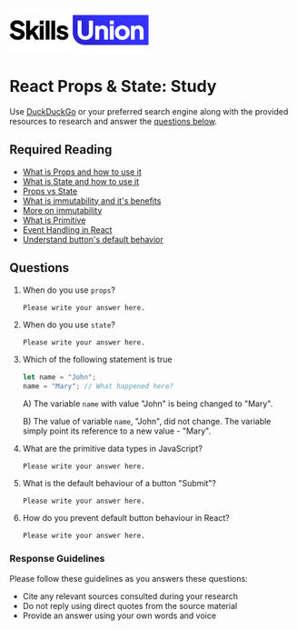 [<img src="assets/images/su-logo.png" alt="Skills Union Logo" height="80px" />](https://www.skillsunion.com/)

# React Props & State: Study

Use [DuckDuckGo](https://duckduckgo.com/) or your preferred search engine along with the provided resources to research and answer the [questions below](#questions).

## Required Reading

- [What is Props and how to use it](https://reactjs.org/docs/components-and-props.html)
- [What is State and how to use it](https://reactjs.org/docs/state-and-lifecycle.html)
- [Props vs State](https://reactjs.org/docs/faq-state.html)
- [What is immutability and it's benefits](https://youtu.be/4LzcQyZ9JOU)
- [More on immutability](https://developer.mozilla.org/en-US/docs/Glossary/Mutable)
- [What is Primitive](https://developer.mozilla.org/en-US/docs/Glossary/Primitive)
- [Event Handling in React](https://reactjs.org/docs/handling-events.html)
- [Understand button's default behavior](https://developer.mozilla.org/en-US/docs/Web/HTML/Element/button)

## Questions

1. When do you use `props`?

   ```
   Please write your answer here.
   ```

2. When do you use `state`?

   ```
   Please write your answer here.
   ```

3. Which of the following statement is true

   ```js
   let name = "John";
   name = "Mary"; // What happened here?
   ```

   A) The variable `name` with value "John" is being changed to "Mary".

   B) The value of variable `name`, "John", did not change. The variable simply point its reference to a new value - "Mary".

4. What are the primitive data types in JavaScript?

   ```
   Please write your answer here.
   ```

5. What is the default behaviour of a button "Submit"?

   ```
   Please write your answer here.
   ```

6. How do you prevent default button behaviour in React?

   ```
   Please write your answer here.
   ```

### Response Guidelines

Please follow these guidelines as you answers these questions:

- Cite any relevant sources consulted during your research
- Do not reply using direct quotes from the source material
- Provide an answer using your own words and voice
